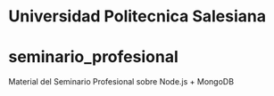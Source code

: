 # Universidad Politecnica Salesiana
# seminario_profesional
Material del Seminario Profesional sobre Node.js + MongoDB
